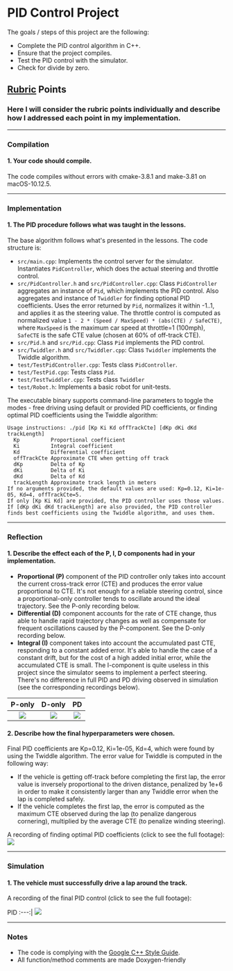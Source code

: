 # PID Control Project

The goals / steps of this project are the following:

* Complete the PID control algorithm in C++.
* Ensure that the project compiles.
* Test the PID control with the simulator.
* Check for divide by zero.

## [Rubric](https://review.udacity.com/#!/rubrics/824/view) Points
### Here I will consider the rubric points individually and describe how I addressed each point in my implementation.

---
### Compilation
#### 1. Your code should compile.

The code compiles without errors with cmake-3.8.1 and make-3.81 on macOS-10.12.5.

---
### Implementation
#### 1. The PID procedure follows what was taught in the lessons.

The base algorithm follows what's presented in the lessons. The code structure is:
* `src/main.cpp`: Implements the control server for the simulator. Instantiates `PidController`, which does the actual steering and throttle control.
* `src/PidController.h` and `src/PidController.cpp`: Class `PidController` aggregates an instance of `Pid`, which implements the PID control. Also aggregates and instance of `Twiddler` for finding optional PID coefficients. Uses the error returned by `Pid`, normalizes it within -1..1, and applies it as the steering value. The throttle control is computed as normalized value `1 - 2 * (Speed / MaxSpeed) * (abs(CTE) / SafeCTE)`, where `MaxSpeed` is the maximum car speed at throttle=1 (100mph), `SafeCTE` is the safe CTE value (chosen at 60% of off-track CTE).
* `src/Pid.h` and `src/Pid.cpp`: Class `Pid` implements the PID control.
* `src/Twiddler.h` and `src/Twiddler.cpp`: Class `Twiddler` implements the Twiddle algorithm.
* `test/TestPidController.cpp`: Tests class `PidController`.
* `test/TestPid.cpp`: Tests class `Pid`.
* `test/TestTwiddler.cpp`: Tests class `Twiddler`
* `test/Robot.h`: Implements a basic robot for unit-tests.

The executable binary supports command-line parameters to toggle the modes - free driving using default or provided PID coefficients, or finding optimal PID coefficients using the Twiddle algorithm:
```
Usage instructions: ./pid [Kp Ki Kd offTrackCte] [dKp dKi dKd trackLength]
  Kp          Proportional coefficient
  Ki          Integral coefficient
  Kd          Differential coefficient
  offTrackCte Approximate CTE when getting off track
  dKp         Delta of Kp
  dKi         Delta of Ki
  dKd         Delta of Kd
  trackLength Approximate track length in meters
If no arguments provided, the default values are used: Kp=0.12, Ki=1e-05, Kd=4, offTrackCte=5.
If only [Kp Ki Kd] are provided, the PID controller uses those values.
If [dKp dKi dKd trackLength] are also provided, the PID controller finds best coefficients using the Twiddle algorithm, and uses them.
```

---
### Reflection
#### 1. Describe the effect each of the P, I, D components had in your implementation.

* **Proportional (P)** component of the PID controller only takes into account the current cross-track error (CTE) and produces the error value proportional to CTE. It's not enough for a reliable steering control, since a proportional-only controller tends to oscillate around the ideal trajectory. See the P-only recording below.
* **Differential (D)** component accounts for the rate of CTE change, thus able to handle rapid trajectory changes as well as compensate for frequent oscillations caused by the P-component. See the D-only recording below.
* **Integral (I)** component takes into account the accumulated past CTE, responding to a constant added error. It's able to handle the case of a constant drift, but for the cost of a high added initial error, while the accumulated CTE is small. The I-component is quite useless in this project since the simulator seems to implement a perfect steering. There's no difference in full PID and PD driving observed in simulation (see the corresponding recordings below).

P-only | D-only | PD
:---:|:---:|:---:
[![](gif/p-only.gif)](https://youtu.be/E-wOO8_RmYo "P-only, click to see the full footage") | [![](gif/d-only.gif)](https://youtu.be/VhSkjgRqJFo "D-only, click to see the full footage") | [![](gif/pd.gif)](https://youtu.be/uOMmduFpcH8 "PD, click to see the full footage")

#### 2. Describe how the final hyperparameters were chosen.

Final PID coefficients are Kp=0.12, Ki=1e-05, Kd=4, which were found by using the Twiddle algorithm. The error value for Twiddle is computed in the following way:
* If the vehicle is getting off-track before completing the first lap, the error value is inversely proportional to the driven distance, penalized by 1e+6 in order to make it consistently larger than any Twiddle error when the lap is completed safely.
* If the vehicle completes the first lap, the error is computed as the maximum CTE observed during the lap (to penalize dangerous cornering), multiplied by the average CTE (to penalize winding steering).

A recording of finding optimal PID coefficients (click to see the full footage):
[![](gif/twiddler.gif)](https://youtu.be/X2BjdL26SXw "Twiddler")

---
### Simulation
#### 1. The vehicle must successfully drive a lap around the track.

A recording of the final PID control (click to see the full footage):

PID
:---:|
[![](gif/pid.gif)](https://youtu.be/KtHdqrzXhTw "PID")

---
### Notes

* The code is complying with the [Google C++ Style Guide](https://google.github.io/styleguide/cppguide.html).
* All function/method comments are made Doxygen-friendly
